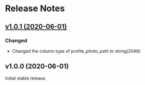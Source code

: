 # Release Notes

## [v1.0.1 (2020-06-01)](https://github.com/emberfuse/scorch/compare/v1.0.0...v1.0.1)

### Changed

- Changed the column type of profile_photo_path to string(2048)

## v1.0.0 (2020-06-01)

Initial stable release.

